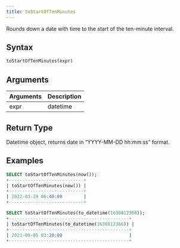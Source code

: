 ```yaml
---
title: toStartOfTenMinutes
---
```


Rounds down a date with time to the start of the ten-minute interval.
## Syntax

```sql
toStartOfTenMinutes(expr)
```

## Arguments

| Arguments   | Description |
| ----------- | ----------- |
| expr | datetime |

## Return Type
Datetime object, returns date in “YYYY-MM-DD hh:mm:ss” format.

## Examples

```sql
SELECT toStartOfTenMinutes(now());
+----------------------------+
| toStartOfTenMinutes(now()) |
+----------------------------+
| 2022-03-29 06:40:00        |
+----------------------------+

SELECT toStartOfTenMinutes(to_datetime(1630812366));
+---------------------------------------------+
| toStartOfTenMinutes(to_datetime(1630812366)) |
+---------------------------------------------+
| 2021-09-05 03:20:00                         |
+---------------------------------------------+
```
